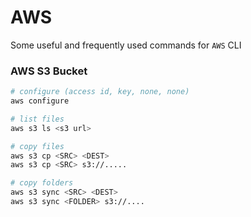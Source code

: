 # AWS
Some useful and frequently used commands for `AWS` CLI

### AWS S3 Bucket
```bash
# configure (access id, key, none, none)
aws configure

# list files 
aws s3 ls <s3 url>

# copy files
aws s3 cp <SRC> <DEST>
aws s3 cp <SRC> s3://.....

# copy folders
aws s3 sync <SRC> <DEST>
aws s3 sync <FOLDER> s3://....